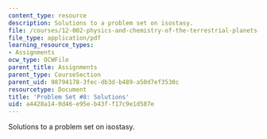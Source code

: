 ```yaml
---
content_type: resource
description: Solutions to a problem set on isostasy.
file: /courses/12-002-physics-and-chemistry-of-the-terrestrial-planets-fall-2008/a4428a140d46e95eb43ff17c9e1d587e_MIT12_002f08_ps08_solutions.pdf
file_type: application/pdf
learning_resource_types:
- Assignments
ocw_type: OCWFile
parent_title: Assignments
parent_type: CourseSection
parent_uid: 98794178-3fec-db3d-b489-a50d7ef3530c
resourcetype: Document
title: 'Problem Set #8: Solutions'
uid: a4428a14-0d46-e95e-b43f-f17c9e1d587e
---
```

Solutions to a problem set on isostasy.


